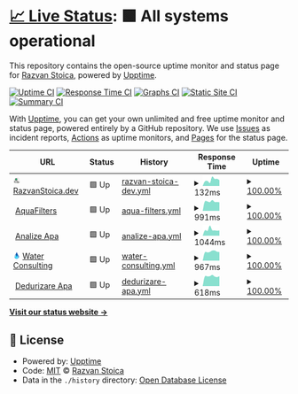 # [📈 Live Status](https://status.razvanstoica.dev/): <!--live status--> **🟩 All systems operational**

This repository contains the open-source uptime monitor and status page for [Razvan Stoica](https://status.razvanstoica.dev/), powered by [Upptime](https://github.com/upptime/upptime).

[![Uptime CI](https://github.com/razvanstoica89/upptime/workflows/Uptime%20CI/badge.svg)](https://github.com/razvanstoica89/upptime/actions?query=workflow%3A%22Uptime+CI%22)
[![Response Time CI](https://github.com/razvanstoica89/upptime/workflows/Response%20Time%20CI/badge.svg)](https://github.com/razvanstoica89/upptime/actions?query=workflow%3A%22Response+Time+CI%22)
[![Graphs CI](https://github.com/razvanstoica89/upptime/workflows/Graphs%20CI/badge.svg)](https://github.com/razvanstoica89/upptime/actions?query=workflow%3A%22Graphs+CI%22)
[![Static Site CI](https://github.com/razvanstoica89/upptime/workflows/Static%20Site%20CI/badge.svg)](https://github.com/razvanstoica89/upptime/actions?query=workflow%3A%22Static+Site+CI%22)
[![Summary CI](https://github.com/razvanstoica89/upptime/workflows/Summary%20CI/badge.svg)](https://github.com/razvanstoica89/upptime/actions?query=workflow%3A%22Summary+CI%22)

With [Upptime](https://upptime.js.org), you can get your own unlimited and free uptime monitor and status page, powered entirely by a GitHub repository. We use [Issues](https://github.com/razvanstoica89/upptime/issues) as incident reports, [Actions](https://github.com/razvanstoica89/upptime/actions) as uptime monitors, and [Pages](https://status.razvanstoica.dev/) for the status page.

<!--start: status pages-->
<!-- This summary is generated by Upptime (https://github.com/upptime/upptime) -->
<!-- Do not edit this manually, your changes will be overwritten -->
<!-- prettier-ignore -->
| URL | Status | History | Response Time | Uptime |
| --- | ------ | ------- | ------------- | ------ |
| <img alt="" src="https://raw.githubusercontent.com/razvanstoica89/upptime/master/assets/razvanstoica_icon.svg" height="13"> [RazvanStoica.dev](https://razvanstoica.dev) | 🟩 Up | [razvan-stoica-dev.yml](https://github.com/razvanstoica89/upptime/commits/HEAD/history/razvan-stoica-dev.yml) | <details><summary><img alt="Response time graph" src="./graphs/razvan-stoica-dev/response-time-week.png" height="20"> 132ms</summary><br><a href="https://status.razvanstoica.dev/history/razvan-stoica-dev"><img alt="Response time 215" src="https://img.shields.io/endpoint?url=https%3A%2F%2Fraw.githubusercontent.com%2Frazvanstoica89%2Fupptime%2FHEAD%2Fapi%2Frazvan-stoica-dev%2Fresponse-time.json"></a><br><a href="https://status.razvanstoica.dev/history/razvan-stoica-dev"><img alt="24-hour response time 130" src="https://img.shields.io/endpoint?url=https%3A%2F%2Fraw.githubusercontent.com%2Frazvanstoica89%2Fupptime%2FHEAD%2Fapi%2Frazvan-stoica-dev%2Fresponse-time-day.json"></a><br><a href="https://status.razvanstoica.dev/history/razvan-stoica-dev"><img alt="7-day response time 132" src="https://img.shields.io/endpoint?url=https%3A%2F%2Fraw.githubusercontent.com%2Frazvanstoica89%2Fupptime%2FHEAD%2Fapi%2Frazvan-stoica-dev%2Fresponse-time-week.json"></a><br><a href="https://status.razvanstoica.dev/history/razvan-stoica-dev"><img alt="30-day response time 232" src="https://img.shields.io/endpoint?url=https%3A%2F%2Fraw.githubusercontent.com%2Frazvanstoica89%2Fupptime%2FHEAD%2Fapi%2Frazvan-stoica-dev%2Fresponse-time-month.json"></a><br><a href="https://status.razvanstoica.dev/history/razvan-stoica-dev"><img alt="1-year response time 215" src="https://img.shields.io/endpoint?url=https%3A%2F%2Fraw.githubusercontent.com%2Frazvanstoica89%2Fupptime%2FHEAD%2Fapi%2Frazvan-stoica-dev%2Fresponse-time-year.json"></a></details> | <details><summary><a href="https://status.razvanstoica.dev/history/razvan-stoica-dev">100.00%</a></summary><a href="https://status.razvanstoica.dev/history/razvan-stoica-dev"><img alt="All-time uptime 100.00%" src="https://img.shields.io/endpoint?url=https%3A%2F%2Fraw.githubusercontent.com%2Frazvanstoica89%2Fupptime%2FHEAD%2Fapi%2Frazvan-stoica-dev%2Fuptime.json"></a><br><a href="https://status.razvanstoica.dev/history/razvan-stoica-dev"><img alt="24-hour uptime 100.00%" src="https://img.shields.io/endpoint?url=https%3A%2F%2Fraw.githubusercontent.com%2Frazvanstoica89%2Fupptime%2FHEAD%2Fapi%2Frazvan-stoica-dev%2Fuptime-day.json"></a><br><a href="https://status.razvanstoica.dev/history/razvan-stoica-dev"><img alt="7-day uptime 100.00%" src="https://img.shields.io/endpoint?url=https%3A%2F%2Fraw.githubusercontent.com%2Frazvanstoica89%2Fupptime%2FHEAD%2Fapi%2Frazvan-stoica-dev%2Fuptime-week.json"></a><br><a href="https://status.razvanstoica.dev/history/razvan-stoica-dev"><img alt="30-day uptime 100.00%" src="https://img.shields.io/endpoint?url=https%3A%2F%2Fraw.githubusercontent.com%2Frazvanstoica89%2Fupptime%2FHEAD%2Fapi%2Frazvan-stoica-dev%2Fuptime-month.json"></a><br><a href="https://status.razvanstoica.dev/history/razvan-stoica-dev"><img alt="1-year uptime 100.00%" src="https://img.shields.io/endpoint?url=https%3A%2F%2Fraw.githubusercontent.com%2Frazvanstoica89%2Fupptime%2FHEAD%2Fapi%2Frazvan-stoica-dev%2Fuptime-year.json"></a></details>
| <img alt="" src="https://favicons.githubusercontent.com/aquafilters.ro" height="13"> [AquaFilters](https://aquafilters.ro) | 🟩 Up | [aqua-filters.yml](https://github.com/razvanstoica89/upptime/commits/HEAD/history/aqua-filters.yml) | <details><summary><img alt="Response time graph" src="./graphs/aqua-filters/response-time-week.png" height="20"> 991ms</summary><br><a href="https://status.razvanstoica.dev/history/aqua-filters"><img alt="Response time 1080" src="https://img.shields.io/endpoint?url=https%3A%2F%2Fraw.githubusercontent.com%2Frazvanstoica89%2Fupptime%2FHEAD%2Fapi%2Faqua-filters%2Fresponse-time.json"></a><br><a href="https://status.razvanstoica.dev/history/aqua-filters"><img alt="24-hour response time 919" src="https://img.shields.io/endpoint?url=https%3A%2F%2Fraw.githubusercontent.com%2Frazvanstoica89%2Fupptime%2FHEAD%2Fapi%2Faqua-filters%2Fresponse-time-day.json"></a><br><a href="https://status.razvanstoica.dev/history/aqua-filters"><img alt="7-day response time 991" src="https://img.shields.io/endpoint?url=https%3A%2F%2Fraw.githubusercontent.com%2Frazvanstoica89%2Fupptime%2FHEAD%2Fapi%2Faqua-filters%2Fresponse-time-week.json"></a><br><a href="https://status.razvanstoica.dev/history/aqua-filters"><img alt="30-day response time 1099" src="https://img.shields.io/endpoint?url=https%3A%2F%2Fraw.githubusercontent.com%2Frazvanstoica89%2Fupptime%2FHEAD%2Fapi%2Faqua-filters%2Fresponse-time-month.json"></a><br><a href="https://status.razvanstoica.dev/history/aqua-filters"><img alt="1-year response time 1080" src="https://img.shields.io/endpoint?url=https%3A%2F%2Fraw.githubusercontent.com%2Frazvanstoica89%2Fupptime%2FHEAD%2Fapi%2Faqua-filters%2Fresponse-time-year.json"></a></details> | <details><summary><a href="https://status.razvanstoica.dev/history/aqua-filters">100.00%</a></summary><a href="https://status.razvanstoica.dev/history/aqua-filters"><img alt="All-time uptime 100.00%" src="https://img.shields.io/endpoint?url=https%3A%2F%2Fraw.githubusercontent.com%2Frazvanstoica89%2Fupptime%2FHEAD%2Fapi%2Faqua-filters%2Fuptime.json"></a><br><a href="https://status.razvanstoica.dev/history/aqua-filters"><img alt="24-hour uptime 100.00%" src="https://img.shields.io/endpoint?url=https%3A%2F%2Fraw.githubusercontent.com%2Frazvanstoica89%2Fupptime%2FHEAD%2Fapi%2Faqua-filters%2Fuptime-day.json"></a><br><a href="https://status.razvanstoica.dev/history/aqua-filters"><img alt="7-day uptime 100.00%" src="https://img.shields.io/endpoint?url=https%3A%2F%2Fraw.githubusercontent.com%2Frazvanstoica89%2Fupptime%2FHEAD%2Fapi%2Faqua-filters%2Fuptime-week.json"></a><br><a href="https://status.razvanstoica.dev/history/aqua-filters"><img alt="30-day uptime 100.00%" src="https://img.shields.io/endpoint?url=https%3A%2F%2Fraw.githubusercontent.com%2Frazvanstoica89%2Fupptime%2FHEAD%2Fapi%2Faqua-filters%2Fuptime-month.json"></a><br><a href="https://status.razvanstoica.dev/history/aqua-filters"><img alt="1-year uptime 100.00%" src="https://img.shields.io/endpoint?url=https%3A%2F%2Fraw.githubusercontent.com%2Frazvanstoica89%2Fupptime%2FHEAD%2Fapi%2Faqua-filters%2Fuptime-year.json"></a></details>
| <img alt="" src="https://favicons.githubusercontent.com/www.analizeapa.ro" height="13"> [Analize Apa](https://www.analizeapa.ro) | 🟩 Up | [analize-apa.yml](https://github.com/razvanstoica89/upptime/commits/HEAD/history/analize-apa.yml) | <details><summary><img alt="Response time graph" src="./graphs/analize-apa/response-time-week.png" height="20"> 1044ms</summary><br><a href="https://status.razvanstoica.dev/history/analize-apa"><img alt="Response time 1044" src="https://img.shields.io/endpoint?url=https%3A%2F%2Fraw.githubusercontent.com%2Frazvanstoica89%2Fupptime%2FHEAD%2Fapi%2Fanalize-apa%2Fresponse-time.json"></a><br><a href="https://status.razvanstoica.dev/history/analize-apa"><img alt="24-hour response time 920" src="https://img.shields.io/endpoint?url=https%3A%2F%2Fraw.githubusercontent.com%2Frazvanstoica89%2Fupptime%2FHEAD%2Fapi%2Fanalize-apa%2Fresponse-time-day.json"></a><br><a href="https://status.razvanstoica.dev/history/analize-apa"><img alt="7-day response time 1044" src="https://img.shields.io/endpoint?url=https%3A%2F%2Fraw.githubusercontent.com%2Frazvanstoica89%2Fupptime%2FHEAD%2Fapi%2Fanalize-apa%2Fresponse-time-week.json"></a><br><a href="https://status.razvanstoica.dev/history/analize-apa"><img alt="30-day response time 1047" src="https://img.shields.io/endpoint?url=https%3A%2F%2Fraw.githubusercontent.com%2Frazvanstoica89%2Fupptime%2FHEAD%2Fapi%2Fanalize-apa%2Fresponse-time-month.json"></a><br><a href="https://status.razvanstoica.dev/history/analize-apa"><img alt="1-year response time 1044" src="https://img.shields.io/endpoint?url=https%3A%2F%2Fraw.githubusercontent.com%2Frazvanstoica89%2Fupptime%2FHEAD%2Fapi%2Fanalize-apa%2Fresponse-time-year.json"></a></details> | <details><summary><a href="https://status.razvanstoica.dev/history/analize-apa">100.00%</a></summary><a href="https://status.razvanstoica.dev/history/analize-apa"><img alt="All-time uptime 100.00%" src="https://img.shields.io/endpoint?url=https%3A%2F%2Fraw.githubusercontent.com%2Frazvanstoica89%2Fupptime%2FHEAD%2Fapi%2Fanalize-apa%2Fuptime.json"></a><br><a href="https://status.razvanstoica.dev/history/analize-apa"><img alt="24-hour uptime 100.00%" src="https://img.shields.io/endpoint?url=https%3A%2F%2Fraw.githubusercontent.com%2Frazvanstoica89%2Fupptime%2FHEAD%2Fapi%2Fanalize-apa%2Fuptime-day.json"></a><br><a href="https://status.razvanstoica.dev/history/analize-apa"><img alt="7-day uptime 100.00%" src="https://img.shields.io/endpoint?url=https%3A%2F%2Fraw.githubusercontent.com%2Frazvanstoica89%2Fupptime%2FHEAD%2Fapi%2Fanalize-apa%2Fuptime-week.json"></a><br><a href="https://status.razvanstoica.dev/history/analize-apa"><img alt="30-day uptime 100.00%" src="https://img.shields.io/endpoint?url=https%3A%2F%2Fraw.githubusercontent.com%2Frazvanstoica89%2Fupptime%2FHEAD%2Fapi%2Fanalize-apa%2Fuptime-month.json"></a><br><a href="https://status.razvanstoica.dev/history/analize-apa"><img alt="1-year uptime 100.00%" src="https://img.shields.io/endpoint?url=https%3A%2F%2Fraw.githubusercontent.com%2Frazvanstoica89%2Fupptime%2FHEAD%2Fapi%2Fanalize-apa%2Fuptime-year.json"></a></details>
| <img alt="" src="https://raw.githubusercontent.com/razvanstoica89/upptime/master/assets/water-consulting_favicon.png" height="13"> [Water Consulting](https://water-consulting.ro) | 🟩 Up | [water-consulting.yml](https://github.com/razvanstoica89/upptime/commits/HEAD/history/water-consulting.yml) | <details><summary><img alt="Response time graph" src="./graphs/water-consulting/response-time-week.png" height="20"> 967ms</summary><br><a href="https://status.razvanstoica.dev/history/water-consulting"><img alt="Response time 1088" src="https://img.shields.io/endpoint?url=https%3A%2F%2Fraw.githubusercontent.com%2Frazvanstoica89%2Fupptime%2FHEAD%2Fapi%2Fwater-consulting%2Fresponse-time.json"></a><br><a href="https://status.razvanstoica.dev/history/water-consulting"><img alt="24-hour response time 922" src="https://img.shields.io/endpoint?url=https%3A%2F%2Fraw.githubusercontent.com%2Frazvanstoica89%2Fupptime%2FHEAD%2Fapi%2Fwater-consulting%2Fresponse-time-day.json"></a><br><a href="https://status.razvanstoica.dev/history/water-consulting"><img alt="7-day response time 967" src="https://img.shields.io/endpoint?url=https%3A%2F%2Fraw.githubusercontent.com%2Frazvanstoica89%2Fupptime%2FHEAD%2Fapi%2Fwater-consulting%2Fresponse-time-week.json"></a><br><a href="https://status.razvanstoica.dev/history/water-consulting"><img alt="30-day response time 974" src="https://img.shields.io/endpoint?url=https%3A%2F%2Fraw.githubusercontent.com%2Frazvanstoica89%2Fupptime%2FHEAD%2Fapi%2Fwater-consulting%2Fresponse-time-month.json"></a><br><a href="https://status.razvanstoica.dev/history/water-consulting"><img alt="1-year response time 1088" src="https://img.shields.io/endpoint?url=https%3A%2F%2Fraw.githubusercontent.com%2Frazvanstoica89%2Fupptime%2FHEAD%2Fapi%2Fwater-consulting%2Fresponse-time-year.json"></a></details> | <details><summary><a href="https://status.razvanstoica.dev/history/water-consulting">100.00%</a></summary><a href="https://status.razvanstoica.dev/history/water-consulting"><img alt="All-time uptime 100.00%" src="https://img.shields.io/endpoint?url=https%3A%2F%2Fraw.githubusercontent.com%2Frazvanstoica89%2Fupptime%2FHEAD%2Fapi%2Fwater-consulting%2Fuptime.json"></a><br><a href="https://status.razvanstoica.dev/history/water-consulting"><img alt="24-hour uptime 100.00%" src="https://img.shields.io/endpoint?url=https%3A%2F%2Fraw.githubusercontent.com%2Frazvanstoica89%2Fupptime%2FHEAD%2Fapi%2Fwater-consulting%2Fuptime-day.json"></a><br><a href="https://status.razvanstoica.dev/history/water-consulting"><img alt="7-day uptime 100.00%" src="https://img.shields.io/endpoint?url=https%3A%2F%2Fraw.githubusercontent.com%2Frazvanstoica89%2Fupptime%2FHEAD%2Fapi%2Fwater-consulting%2Fuptime-week.json"></a><br><a href="https://status.razvanstoica.dev/history/water-consulting"><img alt="30-day uptime 100.00%" src="https://img.shields.io/endpoint?url=https%3A%2F%2Fraw.githubusercontent.com%2Frazvanstoica89%2Fupptime%2FHEAD%2Fapi%2Fwater-consulting%2Fuptime-month.json"></a><br><a href="https://status.razvanstoica.dev/history/water-consulting"><img alt="1-year uptime 100.00%" src="https://img.shields.io/endpoint?url=https%3A%2F%2Fraw.githubusercontent.com%2Frazvanstoica89%2Fupptime%2FHEAD%2Fapi%2Fwater-consulting%2Fuptime-year.json"></a></details>
| <img alt="" src="https://favicons.githubusercontent.com/dedurizareapa.ro" height="13"> [Dedurizare Apa](http://dedurizareapa.ro) | 🟩 Up | [dedurizare-apa.yml](https://github.com/razvanstoica89/upptime/commits/HEAD/history/dedurizare-apa.yml) | <details><summary><img alt="Response time graph" src="./graphs/dedurizare-apa/response-time-week.png" height="20"> 618ms</summary><br><a href="https://status.razvanstoica.dev/history/dedurizare-apa"><img alt="Response time 646" src="https://img.shields.io/endpoint?url=https%3A%2F%2Fraw.githubusercontent.com%2Frazvanstoica89%2Fupptime%2FHEAD%2Fapi%2Fdedurizare-apa%2Fresponse-time.json"></a><br><a href="https://status.razvanstoica.dev/history/dedurizare-apa"><img alt="24-hour response time 615" src="https://img.shields.io/endpoint?url=https%3A%2F%2Fraw.githubusercontent.com%2Frazvanstoica89%2Fupptime%2FHEAD%2Fapi%2Fdedurizare-apa%2Fresponse-time-day.json"></a><br><a href="https://status.razvanstoica.dev/history/dedurizare-apa"><img alt="7-day response time 618" src="https://img.shields.io/endpoint?url=https%3A%2F%2Fraw.githubusercontent.com%2Frazvanstoica89%2Fupptime%2FHEAD%2Fapi%2Fdedurizare-apa%2Fresponse-time-week.json"></a><br><a href="https://status.razvanstoica.dev/history/dedurizare-apa"><img alt="30-day response time 635" src="https://img.shields.io/endpoint?url=https%3A%2F%2Fraw.githubusercontent.com%2Frazvanstoica89%2Fupptime%2FHEAD%2Fapi%2Fdedurizare-apa%2Fresponse-time-month.json"></a><br><a href="https://status.razvanstoica.dev/history/dedurizare-apa"><img alt="1-year response time 646" src="https://img.shields.io/endpoint?url=https%3A%2F%2Fraw.githubusercontent.com%2Frazvanstoica89%2Fupptime%2FHEAD%2Fapi%2Fdedurizare-apa%2Fresponse-time-year.json"></a></details> | <details><summary><a href="https://status.razvanstoica.dev/history/dedurizare-apa">100.00%</a></summary><a href="https://status.razvanstoica.dev/history/dedurizare-apa"><img alt="All-time uptime 100.00%" src="https://img.shields.io/endpoint?url=https%3A%2F%2Fraw.githubusercontent.com%2Frazvanstoica89%2Fupptime%2FHEAD%2Fapi%2Fdedurizare-apa%2Fuptime.json"></a><br><a href="https://status.razvanstoica.dev/history/dedurizare-apa"><img alt="24-hour uptime 100.00%" src="https://img.shields.io/endpoint?url=https%3A%2F%2Fraw.githubusercontent.com%2Frazvanstoica89%2Fupptime%2FHEAD%2Fapi%2Fdedurizare-apa%2Fuptime-day.json"></a><br><a href="https://status.razvanstoica.dev/history/dedurizare-apa"><img alt="7-day uptime 100.00%" src="https://img.shields.io/endpoint?url=https%3A%2F%2Fraw.githubusercontent.com%2Frazvanstoica89%2Fupptime%2FHEAD%2Fapi%2Fdedurizare-apa%2Fuptime-week.json"></a><br><a href="https://status.razvanstoica.dev/history/dedurizare-apa"><img alt="30-day uptime 100.00%" src="https://img.shields.io/endpoint?url=https%3A%2F%2Fraw.githubusercontent.com%2Frazvanstoica89%2Fupptime%2FHEAD%2Fapi%2Fdedurizare-apa%2Fuptime-month.json"></a><br><a href="https://status.razvanstoica.dev/history/dedurizare-apa"><img alt="1-year uptime 100.00%" src="https://img.shields.io/endpoint?url=https%3A%2F%2Fraw.githubusercontent.com%2Frazvanstoica89%2Fupptime%2FHEAD%2Fapi%2Fdedurizare-apa%2Fuptime-year.json"></a></details>

<!--end: status pages-->

[**Visit our status website →**](https://status.razvanstoica.dev/)

## 📄 License

- Powered by: [Upptime](https://github.com/upptime/upptime)
- Code: [MIT](./LICENSE) © [Razvan Stoica](https://status.razvanstoica.dev/)
- Data in the `./history` directory: [Open Database License](https://opendatacommons.org/licenses/odbl/1-0/)
